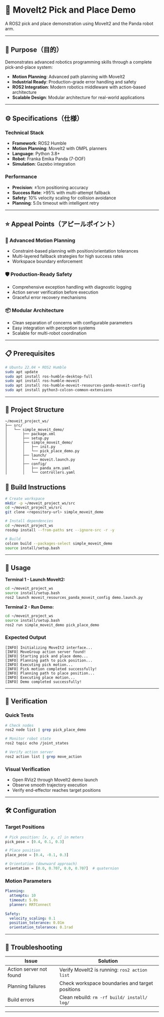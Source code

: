 # 🤖 MoveIt2 Pick and Place Demo

A ROS2 pick and place demonstration using MoveIt2 and the Panda robot arm.

---

## 🎯 Purpose（目的）

Demonstrates advanced robotics programming skills through a complete pick-and-place system:
- **Motion Planning**: Advanced path planning with MoveIt2
- **Industrial Ready**: Production-grade error handling and safety
- **ROS2 Integration**: Modern robotics middleware with action-based architecture
- **Scalable Design**: Modular architecture for real-world applications

---

## ⚙️ Specifications（仕様）

### Technical Stack
- **Framework**: ROS2 Humble
- **Motion Planning**: MoveIt2 with OMPL planners
- **Language**: Python 3.8+
- **Robot**: Franka Emika Panda (7-DOF)
- **Simulation**: Gazebo integration

### Performance
- **Precision**: ±1cm positioning accuracy
- **Success Rate**: >95% with multi-attempt fallback
- **Safety**: 10% velocity scaling for collision avoidance
- **Planning**: 5.0s timeout with intelligent retry

---

## ⭐ Appeal Points（アピールポイント）

### 🔧 Advanced Motion Planning
- Constraint-based planning with position/orientation tolerances
- Multi-layered fallback strategies for high success rates
- Workspace boundary enforcement

### 🛡️ Production-Ready Safety
- Comprehensive exception handling with diagnostic logging
- Action server verification before execution
- Graceful error recovery mechanisms

### 📦 Modular Architecture
- Clean separation of concerns with configurable parameters
- Easy integration with perception systems
- Scalable for multi-robot coordination

---

## 📋 Prerequisites

```bash
# Ubuntu 22.04 + ROS2 Humble
sudo apt update
sudo apt install ros-humble-desktop-full
sudo apt install ros-humble-moveit
sudo apt install ros-humble-moveit-resources-panda-moveit-config
sudo apt install python3-colcon-common-extensions
```

---

## 📁 Project Structure

```
~/moveit_project_ws/
├── src/
│   └── simple_moveit_demo/
│       ├── package.xml
│       ├── setup.py
│       ├── simple_moveit_demo/
│       │   ├── init.py
│       │   └── pick_place_demo.py
│       ├── launch/
│       │   └── moveit.launch.py
│       ├── config/
│       │   ├── panda_arm.yaml
│       │   └── controllers.yaml
```

## 🚀 Build Instructions

```bash
# Create workspace
mkdir -p ~/moveit_project_ws/src
cd ~/moveit_project_ws/src
git clone <repository-url> simple_moveit_demo

# Install dependencies
cd ~/moveit_project_ws
rosdep install --from-paths src --ignore-src -r -y

# Build
colcon build --packages-select simple_moveit_demo
source install/setup.bash
```

---

## 🎯 Usage

**Terminal 1 - Launch MoveIt2:**
```bash
cd ~/moveit_project_ws
source install/setup.bash
ros2 launch moveit_resources_panda_moveit_config demo.launch.py
```

**Terminal 2 - Run Demo:**
```bash
cd ~/moveit_project_ws
source install/setup.bash
ros2 run simple_moveit_demo pick_place_demo
```

### Expected Output
```
[INFO] Initializing MoveIt2 interface...
[INFO] MoveGroup action server found!
[INFO] Starting pick and place demo...
[INFO] Planning path to pick position...
[INFO] Executing pick motion...
[INFO] Pick motion completed successfully!
[INFO] Planning path to place position...
[INFO] Executing place motion...
[INFO] Demo completed successfully!
```

---

## 🔧 Verification

### Quick Tests
```bash
# Check nodes
ros2 node list | grep pick_place_demo

# Monitor robot state
ros2 topic echo /joint_states

# Verify action server
ros2 action list | grep move_action
```

### Visual Verification
- Open RViz2 through MoveIt2 demo launch
- Observe smooth trajectory execution
- Verify end-effector reaches target positions

---

## 🛠️ Configuration

### Target Positions
```python
# Pick position: [x, y, z] in meters
pick_pose = [0.4, 0.1, 0.3]

# Place position
place_pose = [0.4, -0.1, 0.3]

# Orientation (downward approach)
orientation = [0.0, 0.707, 0.0, 0.707]  # quaternion
```

### Motion Parameters
```yaml
Planning:
  attempts: 10
  timeout: 5.0s
  planner: RRTConnect
  
Safety:
  velocity_scaling: 0.1
  position_tolerance: 0.01m
  orientation_tolerance: 0.1rad
```

---

## 🚨 Troubleshooting

| Issue | Solution |
|-------|----------|
| Action server not found | Verify MoveIt2 is running: `ros2 action list` |
| Planning failures | Check workspace boundaries and target positions |
| Build errors | Clean rebuild: `rm -rf build/ install/ log/` |

---
